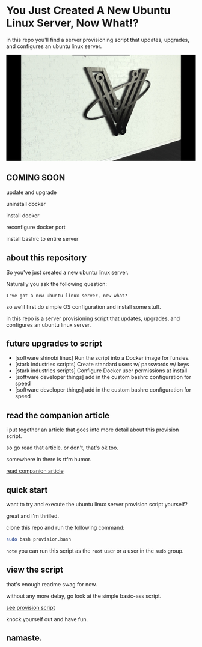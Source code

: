 # You Just Created A New Ubuntu Linux Server, Now What!?

in this repo you'll find a server provisioning script that updates, upgrades, and configures an ubuntu linux server.

![Run This Provision Script On Every New Linux Server You Create](docs/imagery/cover.png)


## COMING SOON

update and upgrade 

uninstall docker

install docker

reconfigure docker port

install bashrc to entire server

## about this repository

So you've just created a new ubuntu linux server.

Naturally you ask the following question:

```quote
I've got a new ubuntu linux server, now what?
```

so we'll first do simple OS configuration and install some stuff.

in this repo is a server provisioning script that updates, upgrades, and configures an ubuntu linux server.

## future upgrades to script

- [software shinobi linux] Run the script into a Docker image for funsies.
- [stark industries scripts] Create standard users w/ passwords w/ keys
- [stark industries scripts] Configure Docker user permissions at install
- [software developer things] add in the custom bashrc configuration for speed
- [software developer things] add in the custom bashrc configuration for speed

## read the companion article

i put together an article that goes into more detail about this provision script.

so go read that article. or don't, that's ok too.

somewhere in there is rtfm humor.

[read companion article](docs/article.md)

## quick start

want to try and execute the ubuntu linux server provision script yourself?

great and i'm thrilled.

clone this repo and run the following command:

```bash
sudo bash provision.bash 
```

`note` you can run this script as the `root` user or a user in the `sudo` group.

## view the script

that's enough readme swag for now.

without any more delay, go look at the simple basic-ass script.

[see provision script](provision.bash)

knock yourself out and have fun.

## namaste.

